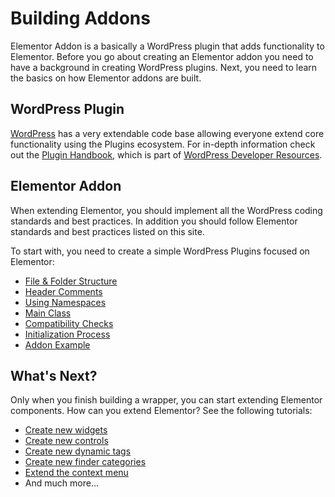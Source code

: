 # Building Addons

Elementor Addon is a basically a WordPress plugin that adds functionality to Elementor. Before you go about creating an Elementor addon you need to have a background in creating WordPress plugins. Next, you need to learn the basics on how Elementor addons are built.

## WordPress Plugin

[WordPress](https://wordpress.org/) has a very extendable code base allowing everyone extend core functionality using the Plugins ecosystem. For in-depth information check out the [Plugin Handbook](https://developer.wordpress.org/plugins/), which is part of [WordPress Developer Resources](https://developer.wordpress.org/).

## Elementor Addon

When extending Elementor, you should implement all the WordPress coding standards and best practices. In addition you should follow Elementor standards and best practices listed on this site.

To start with, you need to create a simple WordPress Plugins focused on Elementor:

* [File & Folder Structure](./file-folder-structure)
* [Header Comments](./plugin-header)
* [Using Namespaces](./namespaces)
* [Main Class](./main-class)
* [Compatibility Checks](./compatibility)
* [Initialization Process](./initialization)
* [Addon Example](./addon-example)

## What's Next?

Only when you finish building a wrapper, you can start extending Elementor components. How can you extend Elementor? See the following tutorials:

* [Create new widgets](/widgets/)
* [Create new controls](/controls/)
* [Create new dynamic tags](/dynamic-tags/)
* [Create new finder categories](/finder/)
* [Extend the context menu](/context-menu/)
* And much more...
